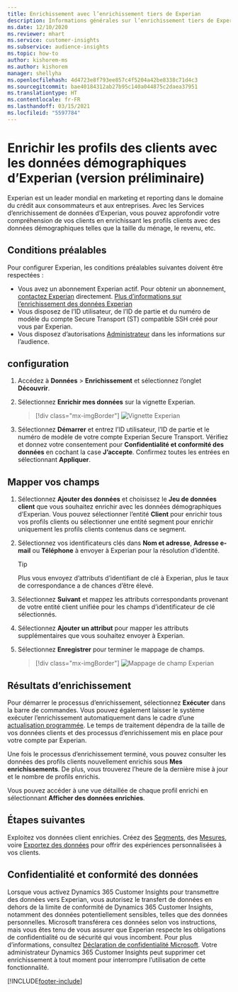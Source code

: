 ```yaml
---
title: Enrichissement avec l’enrichissement tiers de Experian
description: Informations générales sur l’enrichissement tiers de Experian.
ms.date: 12/10/2020
ms.reviewer: mhart
ms.service: customer-insights
ms.subservice: audience-insights
ms.topic: how-to
author: kishorem-ms
ms.author: kishorem
manager: shellyha
ms.openlocfilehash: 4d4723e8f793ee857c4f5204a42be8338c71d4c3
ms.sourcegitcommit: bae40184312ab27b95c140a044875c2daea37951
ms.translationtype: HT
ms.contentlocale: fr-FR
ms.lasthandoff: 03/15/2021
ms.locfileid: "5597784"
---
```

# <a name="enrich-customer-profiles-with-demographics-from-experian-preview"></a>Enrichir les profils des clients avec les données démographiques d’Experian (version préliminaire)

Experian est un leader mondial en marketing et reporting dans le domaine du crédit aux consommateurs et aux entreprises. Avec les Services d’enrichissement de données d’Experian, vous pouvez approfondir votre compréhension de vos clients en enrichissant les profils clients avec des données démographiques telles que la taille du ménage, le revenu, etc.

## <a name="prerequisites"></a>Conditions préalables

Pour configurer Experian, les conditions préalables suivantes doivent être respectées :

- Vous avez un abonnement Experian actif. Pour obtenir un abonnement, [contactez Experian](https://www.experian.com/marketing-services/contact) directement. [Plus d’informations sur l’enrichissement des données Experian](https://www.experian.com/marketing-services/microsoft?cmpid=ems_web_mci_cdppage)
- Vous disposez de l’ID utilisateur, de l’ID de partie et du numéro de modèle du compte Secure Transport (ST) compatible SSH créé pour vous par Experian.
- Vous disposez d’autorisations [Administrateur](permissions.md#administrator) dans les informations sur l’audience.

## <a name="configuration"></a>configuration

1. Accédez à **Données** > **Enrichissement** et sélectionnez l’onglet **Découvrir**.

1. Sélectionnez **Enrichir mes données** sur la vignette Experian.

   > [!div class="mx-imgBorder"]
   > ![Vignette Experian](media/experian-tile.png "Vignette Experian")

1. Sélectionnez **Démarrer** et entrez l’ID utilisateur, l’ID de partie et le numéro de modèle de votre compte Experian Secure Transport. Vérifiez et donnez votre consentement pour **Confidentialité et conformité des données** en cochant la case **J’accepte**. Confirmez toutes les entrées en sélectionnant **Appliquer**.

## <a name="map-your-fields"></a>Mapper vos champs

1.  Sélectionnez **Ajouter des données** et choisissez le **Jeu de données client** que vous souhaitez enrichir avec les données démographiques d’Experian. Vous pouvez sélectionner l’entité **Client** pour enrichir tous vos profils clients ou sélectionner une entité segment pour enrichir uniquement les profils clients contenus dans ce segment.

1. Sélectionnez vos identificateurs clés dans **Nom et adresse**, **Adresse e-mail** ou **Téléphone** à envoyer à Experian pour la résolution d’identité.

   > [!TIP]
   > Plus vous envoyez d’attributs d’identifiant de clé à Experian, plus le taux de correspondance a de chances d’être élevé.

1. Sélectionnez **Suivant** et mappez les attributs correspondants provenant de votre entité client unifiée pour les champs d’identificateur de clé sélectionnés.

1. Sélectionnez **Ajouter un attribut** pour mapper les attributs supplémentaires que vous souhaitez envoyer à Experian.

1.  Sélectionnez **Enregistrer** pour terminer le mappage de champs.

    > [!div class="mx-imgBorder"]
    > ![Mappage de champ Experian](media/experian-field-mapping.png "Mappage de champ Experian")

## <a name="enrichment-results"></a>Résultats d’enrichissement

Pour démarrer le processus d’enrichissement, sélectionnez **Exécuter** dans la barre de commandes. Vous pouvez également laisser le système exécuter l’enrichissement automatiquement dans le cadre d’une [actualisation programmée](system.md#schedule-tab). Le temps de traitement dépendra de la taille de vos données clients et des processus d’enrichissement mis en place pour votre compte par Experian.

Une fois le processus d’enrichissement terminé, vous pouvez consulter les données des profils clients nouvellement enrichis sous **Mes enrichissements**. De plus, vous trouverez l’heure de la dernière mise à jour et le nombre de profils enrichis.

Vous pouvez accéder à une vue détaillée de chaque profil enrichi en sélectionnant **Afficher des données enrichies**.

## <a name="next-steps"></a>Étapes suivantes

Exploitez vos données client enrichies. Créez des [Segments](segments.md), des [Mesures](measures.md), voire [Exportez des données](export-destinations.md) pour offrir des expériences personnalisées à vos clients.

## <a name="data-privacy-and-compliance"></a>Confidentialité et conformité des données

Lorsque vous activez Dynamics 365 Customer Insights pour transmettre des données vers Experian, vous autorisez le transfert de données en dehors de la limite de conformité de Dynamics 365 Customer Insights, notamment des données potentiellement sensibles, telles que des données personnelles. Microsoft transférera ces données selon vos instructions, mais vous êtes tenu de vous assurer que Experian respecte les obligations de confidentialité ou de sécurité qui vous incombent. Pour plus d’informations, consultez [Déclaration de confidentialité Microsoft](https://go.microsoft.com/fwlink/?linkid=396732).
Votre administrateur Dynamics 365 Customer Insights peut supprimer cet enrichissement à tout moment pour interrompre l’utilisation de cette fonctionnalité.


[!INCLUDE[footer-include](../includes/footer-banner.md)]